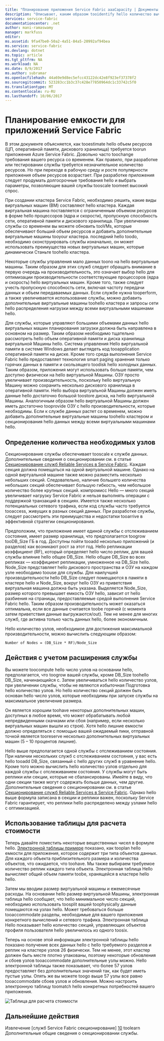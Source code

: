```yaml
---
title: "Планирование приложения Service Fabric aaaCapacity | Документы Microsoft"
description: "Описывает, каким образом tooidentify hello количество вычислительных узлов, необходимых для приложения Service Fabric"
services: service-fabric
documentationcenter: .net
author: mani-ramaswamy
manager: markfuss
editor: 
ms.assetid: 9fa47be0-50a2-4a51-84a5-20992af94bea
ms.service: service-fabric
ms.devlang: dotnet
ms.topic: article
ms.tgt_pltfrm: NA
ms.workload: NA
ms.date: 8/9/2017
ms.author: subramar
ms.openlocfilehash: 44a69e9d8ec5efcc43122dc42e8f923ef37378f2
ms.sourcegitcommit: 523283cc1b3c37c428e77850964dc1c33742c5f0
ms.translationtype: MT
ms.contentlocale: ru-RU
ms.lasthandoff: 10/06/2017
---
```

# <a name="capacity-planning-for-service-fabric-applications"></a>Планирование емкости для приложений Service Fabric
В этом документе объясняется, как tooestimate hello объем ресурсов (ЦП, оперативной памяти, дискового хранилища) требуется toorun приложения Azure Service Fabric. Довольно часто toochange требования вашего ресурса со временем. Как правило, при разработке или тестировании службы требуется незначительное количество ресурсов. Но при переходе в рабочую среду и росте популярности приложения объем ресурсов возрастает. При разработке приложения следует продумать долгосрочные требования hello и выбрать параметры, позволяющие вашей службы tooscale toomeet высокий спрос.

 При создании кластера Service Fabric, необходимо решить, какие виды виртуальных машин (ВМ) составляют hello кластера. Каждая виртуальная машина поставляется с ограниченным объемом ресурсов в форме hello процессоров (ядра и скорости), пропускную способность сети, оперативной памяти и дискового хранилища. При увеличении службы со временем вы можете обновить tooVMs, которые обеспечивают больший объем ресурсов и добавить дополнительные виртуальные машины tooyour кластера. последний hello toodo, необходимо сконструировать службы изначально, он может использовать преимущества новых виртуальных машин, которые динамически Станьте toohello кластера.

Некоторые службы управления мало данных toono на hello виртуальные машины. Таким образом для этих служб следует обращать внимание в первую очередь на производительность, это означает выбор hello для оптимизации производительности соответствующие процессоров (ядра и скорость) hello виртуальных машин. Кроме того, также следует учесть пропускную способность сети, включая частоту передачи данных и объем передаваемых данных. Если службе нужна tooperform, а также увеличивается использование службы, можно добавить дополнительные виртуальные машины toohello кластера и запросы сети hello распределения нагрузки между всеми виртуальными машинами hello.

Для службы, которые управляют большими объемами данных hello виртуальных машин планирования загрузки должна быть направлена в основном на размер. Таким образом необходимо тщательно рассмотреть hello объем оперативной памяти и диска хранилища виртуальной Машины hello. Система управления Hello виртуальной памяти в системе Windows делает выглядеть код tooapplication оперативной памяти на диске. Кроме того среда выполнения Service Fabric hello предоставляет технология smart paging хранения только горячих данных в памяти и скользящего toodisk hello холодных данных. Таким образом, приложения могут использовать больше памяти, чем доступно физически на hello виртуальной Машины. ОЗУ просто увеличивает производительность, поскольку hello виртуальную Машину можно сохранить несколько дискового хранилища в оперативной памяти. Hello выбора виртуальной Машины должен иметь данные hello достаточно большой toostore диска, на hello виртуальной Машины. Аналогичным образом hello виртуальной Машины должен иметь достаточно tooprovide ОЗУ с hello производительности, которые необходимы. Если к службе данных растет со временем, можно добавить дополнительные виртуальные машины toohello кластером и секционирования hello данных между всеми виртуальными машинами hello.

## <a name="determine-how-many-nodes-you-need"></a>Определение количества необходимых узлов
Секционирование службы обеспечивает tooscale к службе данных. Дополнительные сведения о секционировании см. в статье [Секционирование служб Reliable Services в Service Fabric](service-fabric-concepts-partitioning.md). Каждая секция должна помещаться на одной виртуальной машине. Однако на одной виртуальной машине также можно разместить несколько небольших секций. Следовательно, наличие большего количества небольших секций обеспечивает большую гибкость, чем небольшое количество более крупных секций. компромисс Hello — много секций увеличивает нагрузку Service Fabric и нельзя выполнять операции с поддержкой транзакций в секциях. Имеется также несколько потенциальных сетевого трафика, если код службы часто требуется tooaccess, живущих в разных секций данных. При разработке службы, следует рассмотреть эти преимущества и недостатки tooarrive в эффективной стратегии секционирования.

Предположим, что приложение имеет единой службы с отслеживанием состояния, имеет размер хранилища, что предполагается toogrow tooDB_Size ГБ в год. Доступны пойти tooadd несколько приложений (и разделов) как возникают рост за этот год.  Hello репликации коэффициент (RF), который определяет hello число реплик, для вашей службы влияние hello общее DB_Size. Hello общее DB_Size во всех репликах — коэффициент репликации, умноженное на DB_Size hello.  Node_Size представляет hello дискового пространства и ОЗУ на каждом узле необходимо toouse для службы. Для наилучшей производительности hello DB_Size следует помещаются в памяти в кластере hello и Node_Size, вокруг hello ОЗУ из приветствия виртуальная машина должна быть указана. Выделяется Node_Size, размер которого превышает емкость ОЗУ hello, зависит от hello разбиения на страницы, предоставляемые средой выполнения Service Fabric hello. Таким образом производительность может оказаться оптимальна, если все данные считается toobe горячей (с момента затем приветствия данные выгружаются/out). Тем не менее для многих служб, где активна только часть данных hello, более экономичным.

Hello количество узлов, необходимое для достижения максимальной производительности, можно вычислить следующим образом:

```
Number of Nodes = (DB_Size * RF)/Node_Size

```


## <a name="account-for-growth"></a>Действия с учетом расширения службы
Вы можете toocompute hello число узлов на основании hello, предполагается, что toogrow вашей службы, кроме DB_Size toohello DB_Size, начинающийся с. Затем увеличиваться hello количество узлов, при увеличении службы, чтобы не являются избыточная Подготовка hello количество узлов. Но hello количество секций должен быть основан hello число узлов, которые необходимы при запуске службы на максимальное увеличение размера.

Он является хорошим toohave некоторых дополнительных машин, доступных в любое время, что может обрабатывать любой непредвиденными скачками или сбоя (например, если несколько виртуальных машин вышли из строя).  Хотя hello лишние емкости должно определяться с помощью вашей ожидаемый пики, отправной точкой является tooreserve несколько дополнительных виртуальных машин (5 – 10 процентов лишние).

Hello выше предполагается одной службы с отслеживанием состояния. При наличии нескольких служб с отслеживанием состояния, у вас есть hello tooadd DB_Size, связанный с hello других служб в уравнение hello. Кроме того можно вычислить hello количество узлов отдельно для каждой службы с отслеживанием состояния.  У службы могут быть реплики или секции, которые не сбалансированы. Имейте в виду, что одни секции также могут содержать больше данных, чем другие. Дополнительные сведения о секционировании см. в статье [Секционирование служб Reliable Services в Service Fabric](service-fabric-concepts-partitioning.md). Однако hello выше формула записана в секции и реплики важен, поскольку Service Fabric гарантирует, что реплики hello распределено между узлами hello с оптимизацией.

## <a name="use-a-spreadsheet-for-cost-calculation"></a>Использование таблицы для расчета стоимости
Теперь давайте поместить некоторые вещественных чисел в формуле hello. [Электронной таблицы примере](https://servicefabricsdkstorage.blob.core.windows.net/publicrelease/SF%20VM%20Cost%20calculator-NEW.xlsx) показано, как tooplan hello емкости для приложения, которое содержит три типа объектов данных. Для каждого объекта приблизительного размера и количества объектов, что ожидается, что toohave. Мы также выбираем требуемое количество реплик каждого типа объекта. Электронная таблица Hello вычисляет общий объем памяти toobe, хранящейся в кластере hello hello.

Затем мы вводим размер виртуальной машины и ежемесячные расходы. На основании hello размер виртуальной Машины, электронная таблица hello сообщает, что hello минимальное число секций, необходимо использовать toosplit вашей toophysically данные помещаются на узлах hello. Может требоваться больше tooaccommodate разделы, необходимые для вашего приложения конкретного вычислений и сетевого трафика. Электронная таблица Hello показывает hello количество секций, управляющих объектов профиля пользователя hello увеличилось из одного toosix.

Теперь на основе этой информации электронной таблицы hello показано получение всех данных hello с hello требуемого разделов и реплик на кластере узлов 26 физически. Тем не менее, этот кластер должен быть месте плотно упакованы, поэтому некоторые обновления и сбоев узлов tooaccommodate дополнительные узлы можно. Hello электронной таблицы также показывает, что более 57 узлов предоставляет без дополнительных значений так, как будет иметь пустые узлы. Опять же вы можете toogo выше 57 узлы все равно tooaccommodate сбоев узлов и обновления. Можно настроить электронную таблицу toomatch hello конкретных потребностей вашего приложения.   

![Таблица для расчета стоимости][Image1]

## <a name="next-steps"></a>Дальнейшие действия
Извлечение [служб Service Fabric секционирование] [ 10] toolearn Дополнительные общие сведения о секционировании службы.

<!--Image references-->
[Image1]: ./media/SF-Cost.png

<!--Link references--In actual articles, you only need a single period before hello slash-->
[10]: service-fabric-concepts-partitioning.md
